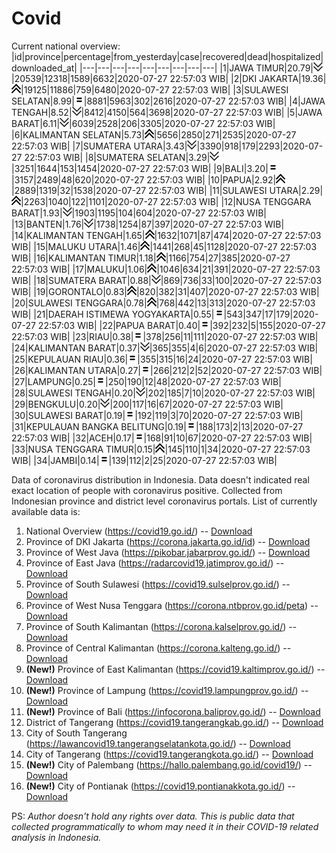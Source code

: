 # Covid
Current national overview:
|id|province|percentage|from_yesterday|case|recovered|dead|hospitalized|downloaded_at|
|---|---|---|---|---|---|---|---|---|
|1|JAWA TIMUR|20.79|![down](https://github.com/ariefrachmannn/covid/raw/master/img/rsz_down.png)|20539|12318|1589|6632|2020-07-27 22:57:03 WIB|
|2|DKI JAKARTA|19.36|![up](https://github.com/ariefrachmannn/covid/raw/master/img/rsz_img_186982.png)|19125|11886|759|6480|2020-07-27 22:57:03 WIB|
|3|SULAWESI SELATAN|8.99|![equal](https://github.com/ariefrachmannn/covid/raw/master/img/rsz_equal.png)|8881|5963|302|2616|2020-07-27 22:57:03 WIB|
|4|JAWA TENGAH|8.52|![down](https://github.com/ariefrachmannn/covid/raw/master/img/rsz_down.png)|8412|4150|564|3698|2020-07-27 22:57:03 WIB|
|5|JAWA BARAT|6.11|![down](https://github.com/ariefrachmannn/covid/raw/master/img/rsz_down.png)|6039|2528|206|3305|2020-07-27 22:57:03 WIB|
|6|KALIMANTAN SELATAN|5.73|![up](https://github.com/ariefrachmannn/covid/raw/master/img/rsz_img_186982.png)|5656|2850|271|2535|2020-07-27 22:57:03 WIB|
|7|SUMATERA UTARA|3.43|![down](https://github.com/ariefrachmannn/covid/raw/master/img/rsz_down.png)|3390|918|179|2293|2020-07-27 22:57:03 WIB|
|8|SUMATERA SELATAN|3.29|![down](https://github.com/ariefrachmannn/covid/raw/master/img/rsz_down.png)|3251|1644|153|1454|2020-07-27 22:57:03 WIB|
|9|BALI|3.20|![equal](https://github.com/ariefrachmannn/covid/raw/master/img/rsz_equal.png)|3157|2489|48|620|2020-07-27 22:57:03 WIB|
|10|PAPUA|2.92|![up](https://github.com/ariefrachmannn/covid/raw/master/img/rsz_img_186982.png)|2889|1319|32|1538|2020-07-27 22:57:03 WIB|
|11|SULAWESI UTARA|2.29|![up](https://github.com/ariefrachmannn/covid/raw/master/img/rsz_img_186982.png)|2263|1040|122|1101|2020-07-27 22:57:03 WIB|
|12|NUSA TENGGARA BARAT|1.93|![down](https://github.com/ariefrachmannn/covid/raw/master/img/rsz_down.png)|1903|1195|104|604|2020-07-27 22:57:03 WIB|
|13|BANTEN|1.76|![down](https://github.com/ariefrachmannn/covid/raw/master/img/rsz_down.png)|1738|1254|87|397|2020-07-27 22:57:03 WIB|
|14|KALIMANTAN TENGAH|1.65|![up](https://github.com/ariefrachmannn/covid/raw/master/img/rsz_img_186982.png)|1632|1071|87|474|2020-07-27 22:57:03 WIB|
|15|MALUKU UTARA|1.46|![up](https://github.com/ariefrachmannn/covid/raw/master/img/rsz_img_186982.png)|1441|268|45|1128|2020-07-27 22:57:03 WIB|
|16|KALIMANTAN TIMUR|1.18|![up](https://github.com/ariefrachmannn/covid/raw/master/img/rsz_img_186982.png)|1166|754|27|385|2020-07-27 22:57:03 WIB|
|17|MALUKU|1.06|![up](https://github.com/ariefrachmannn/covid/raw/master/img/rsz_img_186982.png)|1046|634|21|391|2020-07-27 22:57:03 WIB|
|18|SUMATERA BARAT|0.88|![down](https://github.com/ariefrachmannn/covid/raw/master/img/rsz_down.png)|869|736|33|100|2020-07-27 22:57:03 WIB|
|19|GORONTALO|0.83|![up](https://github.com/ariefrachmannn/covid/raw/master/img/rsz_img_186982.png)|820|382|31|407|2020-07-27 22:57:03 WIB|
|20|SULAWESI TENGGARA|0.78|![up](https://github.com/ariefrachmannn/covid/raw/master/img/rsz_img_186982.png)|768|442|13|313|2020-07-27 22:57:03 WIB|
|21|DAERAH ISTIMEWA YOGYAKARTA|0.55|![equal](https://github.com/ariefrachmannn/covid/raw/master/img/rsz_equal.png)|543|347|17|179|2020-07-27 22:57:03 WIB|
|22|PAPUA BARAT|0.40|![equal](https://github.com/ariefrachmannn/covid/raw/master/img/rsz_equal.png)|392|232|5|155|2020-07-27 22:57:03 WIB|
|23|RIAU|0.38|![equal](https://github.com/ariefrachmannn/covid/raw/master/img/rsz_equal.png)|378|256|11|111|2020-07-27 22:57:03 WIB|
|24|KALIMANTAN BARAT|0.37|![down](https://github.com/ariefrachmannn/covid/raw/master/img/rsz_down.png)|365|355|4|6|2020-07-27 22:57:03 WIB|
|25|KEPULAUAN RIAU|0.36|![equal](https://github.com/ariefrachmannn/covid/raw/master/img/rsz_equal.png)|355|315|16|24|2020-07-27 22:57:03 WIB|
|26|KALIMANTAN UTARA|0.27|![equal](https://github.com/ariefrachmannn/covid/raw/master/img/rsz_equal.png)|266|212|2|52|2020-07-27 22:57:03 WIB|
|27|LAMPUNG|0.25|![equal](https://github.com/ariefrachmannn/covid/raw/master/img/rsz_equal.png)|250|190|12|48|2020-07-27 22:57:03 WIB|
|28|SULAWESI TENGAH|0.20|![down](https://github.com/ariefrachmannn/covid/raw/master/img/rsz_down.png)|202|185|7|10|2020-07-27 22:57:03 WIB|
|29|BENGKULU|0.20|![down](https://github.com/ariefrachmannn/covid/raw/master/img/rsz_down.png)|200|117|16|67|2020-07-27 22:57:03 WIB|
|30|SULAWESI BARAT|0.19|![equal](https://github.com/ariefrachmannn/covid/raw/master/img/rsz_equal.png)|192|119|3|70|2020-07-27 22:57:03 WIB|
|31|KEPULAUAN BANGKA BELITUNG|0.19|![equal](https://github.com/ariefrachmannn/covid/raw/master/img/rsz_equal.png)|188|173|2|13|2020-07-27 22:57:03 WIB|
|32|ACEH|0.17|![equal](https://github.com/ariefrachmannn/covid/raw/master/img/rsz_equal.png)|168|91|10|67|2020-07-27 22:57:03 WIB|
|33|NUSA TENGGARA TIMUR|0.15|![up](https://github.com/ariefrachmannn/covid/raw/master/img/rsz_img_186982.png)|145|110|1|34|2020-07-27 22:57:03 WIB|
|34|JAMBI|0.14|![equal](https://github.com/ariefrachmannn/covid/raw/master/img/rsz_equal.png)|139|112|2|25|2020-07-27 22:57:03 WIB|

Data of coronavirus distribution in Indonesia. Data doesn't indicated real exact location of people with coronavirus positive. Collected from Indonesian province and district level coronavirus portals. List of currently available data is:
1. National Overview (https://covid19.go.id/) -- [Download](https://www.dropbox.com/s/66ly270fw4y76fx/covid_nasional.csv?dl=0)
2. Province of DKI Jakarta (https://corona.jakarta.go.id/id) -- [Download](https://riwayat-file-covid-19-dki-jakarta-jakartagis.hub.arcgis.com/)
3. Province of West Java (https://pikobar.jabarprov.go.id/) -- [Download](https://www.dropbox.com/s/alg0zp60fylq6cn/covid_jabar.csv?dl=0)
4. Province of East Java (https://radarcovid19.jatimprov.go.id/) -- [Download](https://www.dropbox.com/sh/e7vtgcnl4ckbvr4/AADo9UMRDZvrhHn66qTHZOvNa?dl=0)
5. Province of South Sulawesi (https://covid19.sulselprov.go.id/) -- [Download](https://www.dropbox.com/s/z5ek23lwcztj7z7/covid_sulsel.csv?dl=0)
6. Province of West Nusa Tenggara (https://corona.ntbprov.go.id/peta) -- [Download](https://www.dropbox.com/s/4p2k93n42xx0c00/covid_ntb.csv?dl=0)
7. Province of South Kalimantan (https://corona.kalselprov.go.id/) -- [Download](https://www.dropbox.com/sh/7aa2kvz8lb04pzz/AADH1Oj5oFMw2mp-D3JStPRsa?dl=0)
8. Province of Central Kalimantan (https://corona.kalteng.go.id/) -- [Download](https://www.dropbox.com/s/9q01v5r3ys2ozk4/covid_kalteng.csv?dl=0)
9. **(New!)** Province of East Kalimantan (https://covid19.kaltimprov.go.id/) -- [Download](https://www.dropbox.com/sh/qhpxj532nm80goa/AAB6ek_fp1__ieTR0TFQpfIga?dl=0)
10. **(New!)** Province of Lampung (https://covid19.lampungprov.go.id/) -- [Download](https://www.dropbox.com/s/ecuew6oa9kzwqwx/covid_lampung.csv?dl=0)
11. **(New!)** Province of Bali (https://infocorona.baliprov.go.id/) -- [Download](https://www.dropbox.com/sh/iceiwun4ufttmiu/AAC7dSRMpfTjPI1Lfzw-LeCUa?dl=0)
12. District of Tangerang (https://covid19.tangerangkab.go.id/) -- [Download](https://www.dropbox.com/sh/yxovyy6sy5bnz4p/AACZzVHinisKmz8oQWyQJ3nua?dl=0)
13. City of South Tangerang (https://lawancovid19.tangerangselatankota.go.id/) -- [Download](https://www.dropbox.com/s/zlvxo4ivswdzmle/covid_tangsel.csv?dl=0)
14. City of Tangerang (https://covid19.tangerangkota.go.id/) -- [Download](https://www.dropbox.com/s/e53224kvdrpjzy0/covid_tangkot.csv?dl=0)
15. **(New!)** City of Palembang (https://hallo.palembang.go.id/covid19/) -- [Download](https://www.dropbox.com/sh/oj17bhwhlpjht9e/AABZEG-OiaSaFvikATDx6coEa?dl=0)
16. **(New!)** City of Pontianak (https://covid19.pontianakkota.go.id/) -- [Download](https://www.dropbox.com/sh/66if3y4ly51j4sh/AADQ-zwLGa7Kz4ZzJgDw2-3na?dl=0)

PS: *Author doesn't hold any rights over data. This is public data that collected programmatically to whom may need it in their COVID-19 related analysis in Indonesia.*
